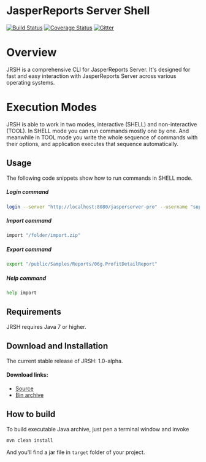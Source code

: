 JasperReports Server Shell
==========================
[![Build Status](https://travis-ci.org/Krasnyanskiy/jrsh.svg?branch=master)](https://travis-ci.org/Krasnyanskiy/jrsh) [![Coverage Status](https://coveralls.io/repos/Krasnyanskiy/jrsh/badge.svg)](https://coveralls.io/r/Krasnyanskiy/jrsh?branch=master)
[![Gitter](https://badges.gitter.im/Join%20Chat.svg)](https://gitter.im/Krasnyanskiy/jrs-command-line-tool?utm_source=badge&utm_medium=badge&utm_campaign=pr-badge&utm_content=body_badge)
# Overview
JRSH is a comprehensive CLI for JasperReports Server. It's designed for fast and easy interaction with JasperReports Server across various operating systems.
# Execution Modes
JRSH is able to work in two modes, interactive (SHELL) and non-interactive (TOOL). In SHELL mode you can run commands mostly one by one. And meanwhile in TOOL mode you write the whole sequence of commands with their options, and application executes that sequence automatically.

## Usage
The following code snippets show how to run commands in SHELL mode.
##### Login command
```bash
login --server "http://localhost:8080/jasperserver-pro" --username "superuser" --password "superuser"
```
##### Import command
```bash
import "/folder/import.zip"
```
##### Export command
```bash
export "/public/Samples/Reports/06g.ProfitDetailReport"
```
##### Help command
```bash
help import
```
## Requirements
JRSH requires Java 7 or higher.
## Download and Installation
The current stable release of JRSH: 1.0-alpha.
#### Download links:
- [Source](https://github.com/Krasnyanskiy/jrsh)
- [Bin archive](https://github.com/Krasnyanskiy/jrsh/archive/v1.0-RC2.zip)

## How to build
To build executable Java archive, just pen a terminal window and invoke
```java
mvn clean install
```
And you'll find a jar file in `target` folder of your project.
